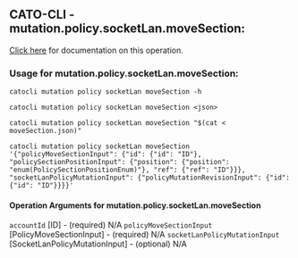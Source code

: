 
## CATO-CLI - mutation.policy.socketLan.moveSection:
[Click here](https://api.catonetworks.com/documentation/#mutation-moveSection) for documentation on this operation.

### Usage for mutation.policy.socketLan.moveSection:

`catocli mutation policy socketLan moveSection -h`

`catocli mutation policy socketLan moveSection <json>`

`catocli mutation policy socketLan moveSection "$(cat < moveSection.json)"`

`catocli mutation policy socketLan moveSection '{"policyMoveSectionInput": {"id": {"id": "ID"}, "policySectionPositionInput": {"position": {"position": "enum(PolicySectionPositionEnum)"}, "ref": {"ref": "ID"}}}, "socketLanPolicyMutationInput": {"policyMutationRevisionInput": {"id": {"id": "ID"}}}}'`

#### Operation Arguments for mutation.policy.socketLan.moveSection ####
`accountId` [ID] - (required) N/A 
`policyMoveSectionInput` [PolicyMoveSectionInput] - (required) N/A 
`socketLanPolicyMutationInput` [SocketLanPolicyMutationInput] - (optional) N/A 
